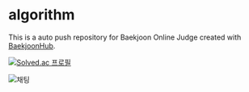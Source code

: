 # algorithm
This is a auto push repository for Baekjoon Online Judge created with [BaekjoonHub](https://github.com/BaekjoonHub/BaekjoonHub).

[![Solved.ac
프로필](http://mazassumnida.wtf/api/v2/generate_badge?boj=iit807)](https://solved.ac/iit807)


![채팅](https://github.com/hongmyeoun/algorithm/assets/139526068/a1113ca9-9a5e-447c-91f1-a983b4c7bad0)
